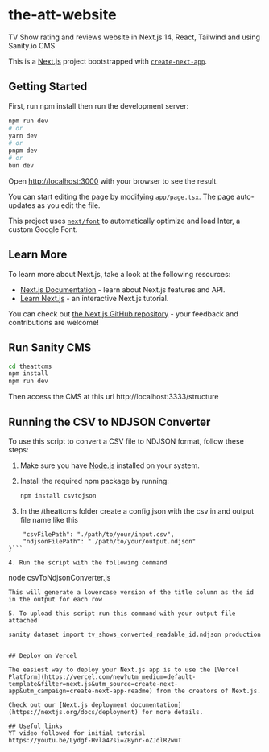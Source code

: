 # the-att-website
TV Show rating and reviews website in Next.js 14, React, Tailwind and using Sanity.io CMS

This is a [Next.js](https://nextjs.org/) project bootstrapped with [`create-next-app`](https://github.com/vercel/next.js/tree/canary/packages/create-next-app).

## Getting Started

First, run npm install then run the development server:

```bash
npm run dev
# or
yarn dev
# or
pnpm dev
# or
bun dev
```

Open [http://localhost:3000](http://localhost:3000) with your browser to see the result.

You can start editing the page by modifying `app/page.tsx`. The page auto-updates as you edit the file.

This project uses [`next/font`](https://nextjs.org/docs/basic-features/font-optimization) to automatically optimize and load Inter, a custom Google Font.

## Learn More

To learn more about Next.js, take a look at the following resources:

- [Next.js Documentation](https://nextjs.org/docs) - learn about Next.js features and API.
- [Learn Next.js](https://nextjs.org/learn) - an interactive Next.js tutorial.

You can check out [the Next.js GitHub repository](https://github.com/vercel/next.js/) - your feedback and contributions are welcome!

## Run Sanity CMS
```bash
cd theattcms
npm install
npm run dev
```
Then access the CMS at this url
http://localhost:3333/structure

## Running the CSV to NDJSON Converter

To use this script to convert a CSV file to NDJSON format, follow these steps:

1. Make sure you have [Node.js](https://nodejs.org/) installed on your system.

2. Install the required npm package by running:

   ```bash
   npm install csvtojson

3. In the /theattcms folder create a config.json with the csv in and output file name like this
```{
    "csvFilePath": "./path/to/your/input.csv",
    "ndjsonFilePath": "./path/to/your/output.ndjson"
}```

4. Run the script with the following command
```
node csvToNdjsonConverter.js
```
This will generate a lowercase version of the title column as the id in the output for each row

5. To upload this script run this command with your output file attached

sanity dataset import tv_shows_converted_readable_id.ndjson production


## Deploy on Vercel

The easiest way to deploy your Next.js app is to use the [Vercel Platform](https://vercel.com/new?utm_medium=default-template&filter=next.js&utm_source=create-next-app&utm_campaign=create-next-app-readme) from the creators of Next.js.

Check out our [Next.js deployment documentation](https://nextjs.org/docs/deployment) for more details.

## Useful links
YT video followed for initial tutorial
https://youtu.be/Lydgf-Hvla4?si=ZBynr-oZJdlR2wuT